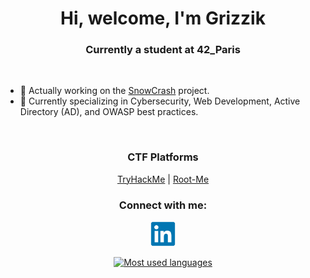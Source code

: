 <h1 align="center">Hi, welcome, I'm Grizzik</h1>
<h3 align="center">Currently a student at 42_Paris</h3>  
<br>

- 🚀 Actually working on the [SnowCrash](https://github.com/Grizzik/snowcrash) project.
- 🌟 Currently specializing in Cybersecurity, Web Development, Active Directory (AD), and OWASP best practices.
<br>

<div align="center">
  <h3>CTF Platforms</h3>
  <p>
    <a href="https://tryhackme.com/p/Grizzik" target="_blank">TryHackMe</a> | 
    <a href="https://www.root-me.org/Grizzik" target="_blank">Root-Me</a>
  </p>
</div>

<div align="center">
  <h3>Connect with me:</h3>
  <p>
    <a href="https://www.linkedin.com/in/npetitpierre" target="_blank">
      <img src="https://raw.githubusercontent.com/devicons/devicon/master/icons/linkedin/linkedin-original.svg" alt="LinkedIn" width="40" height="40"/>
  </p>
</div>


<div align="center">
  <p>
    <img src="https://github-readme-stats.vercel.app/api/top-langs?username=Grizzik&show_icons=true&theme=dark&locale=en&layout=compact" alt="Most used languages" />
  </p>
</div>

<br>

